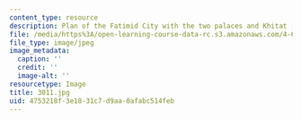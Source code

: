 ```yaml
---
content_type: resource
description: Plan of the Fatimid City with the two palaces and Khitat (after Ravaisse).
file: /media/https%3A/open-learning-course-data-rc.s3.amazonaws.com/4-615-the-architecture-of-cairo-spring-2002/4753218f3e1831c7d9aa0afabc514feb_3011.jpg
file_type: image/jpeg
image_metadata:
  caption: ''
  credit: ''
  image-alt: ''
resourcetype: Image
title: 3011.jpg
uid: 4753218f-3e18-31c7-d9aa-0afabc514feb
---
```

